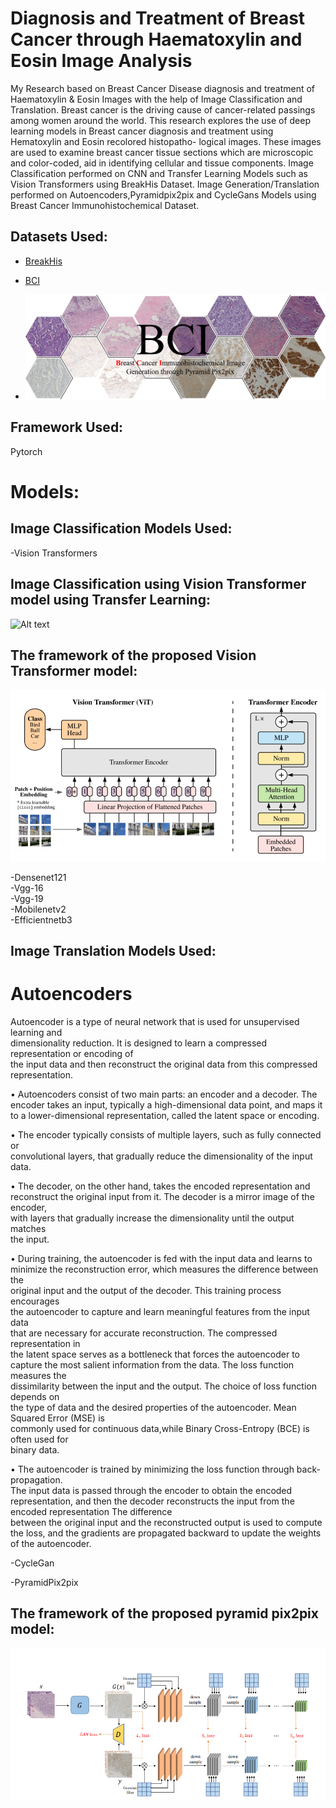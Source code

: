 # Diagnosis and Treatment of Breast Cancer through Haematoxylin and Eosin Image Analysis

My Research based on Breast Cancer Disease diagnosis and treatment of Haematoxylin & Eosin Images with the help of Image Classification and Translation.
Breast cancer is the driving cause of cancer-related
passings among women around the world. This research explores
the use of deep learning models in Breast cancer diagnosis and
treatment using Hematoxylin and Eosin recolored histopatho-
logical images. These images are used to
examine breast cancer tissue sections which are
microscopic and color-coded, aid in identifying cellular and tissue
components.
Image Classification performed on CNN and Transfer Learning Models such as Vision Transformers using BreakHis Dataset.
Image Generation/Translation performed on Autoencoders,Pyramidpix2pix and CycleGans Models using Breast Cancer Immunohistochemical Dataset.

## Datasets Used:

- [BreakHis](https://web.inf.ufpr.br/vri/databases/breast-cancer-histopathological-database-breakhis/)
  
- [BCI](https://bci.grand-challenge.org/dataset/)
  
- ![Alt text](https://github.com/SidraAnsari/Fyp-Code/blob/main/datasetpreview6.png)
  

## Framework Used:
Pytorch

# Models:
## Image Classification Models Used:
-Vision Transformers<br>

## Image Classification using Vision Transformer model using Transfer Learning:

![Alt text](https://github.com/SidraAnsari/Fyp-Code/blob/main/vit%20#model%20image.jpg)

## The framework of the proposed Vision Transformer model:

![Alt text](https://github.com/SidraAnsari/Fyp-Code/blob/main/vit%20arch.png)

-Densenet121<br>
-Vgg-16<br>
-Vgg-19<br>
-Mobilenetv2<br>
-Efficientnetb3

## Image Translation Models Used:
# Autoencoders<br>
Autoencoder is a type of neural network that is used for unsupervised learning and <br> dimensionality reduction. It is designed to learn a compressed representation or encoding of <br>the input data and then reconstruct the original data from this compressed representation.<br>

• Autoencoders consist of two main parts: an encoder and a decoder. The <br>
encoder takes an input, typically a high-dimensional data point, and maps it <br>
to a lower-dimensional representation, called the latent space or encoding.<br>

• The encoder typically consists of multiple layers, such as fully connected or <br>
convolutional layers, that gradually reduce the dimensionality of the input <br>
data.<br>

• The decoder, on the other hand, takes the encoded representation and <br>
reconstruct the original input from it. The decoder is a mirror image of the encoder,<br>
with layers that gradually increase the dimensionality until the output matches <br>
the input.<br>

• During training, the autoencoder is fed with the input data and learns to <br>
minimize the reconstruction error, which measures the difference between the <br>
original input and the output of the decoder. This training process encourages <br>
the autoencoder to capture and learn meaningful features from the input data <br>
that are necessary for accurate reconstruction. The compressed representation in <br>
the latent space serves as a bottleneck that forces the autoencoder to <br>
capture the most salient information from the data. The loss function measures the <br>dissimilarity between the input and the output. The choice of loss function depends on <br>
the type of data and the desired properties of the autoencoder. Mean Squared Error (MSE) is <br>commonly used for continuous data,while Binary Cross-Entropy (BCE) is often used for <br>
binary data.

• The autoencoder is trained by minimizing the loss function through back-propagation.<br> The input data is passed through the encoder to obtain the encoded representation, and then the decoder reconstructs the input from the encoded representation The difference <br>between the original input and the reconstructed output is used to compute the loss, and the gradients are propagated backward to update the weights of the autoencoder.
<br>

-CycleGan<br>

-PyramidPix2pix

## The framework of the proposed pyramid pix2pix model:

![Alt text](https://github.com/SidraAnsari/Fyp-Code/blob/main/Pyramidpix2pix%20framework.png)



